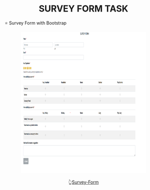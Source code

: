 <h1 align="center">SURVEY FORM TASK </h1>
⭐ Survey Form with Bootstrap

<p align="center">
<img src="/Assert/survey-form.png" width="400px" height="450px" alt="Selva">
<br>
  <br>
👆<a href="https://surveyform-task.netlify.app/">Survey-Form</a>
</p>
